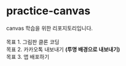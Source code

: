 # practice-canvas
canvas 학습을 위한 리포지토리입니다. 
</br>
</br>
목표 1. 그림판 클론 코딩
</br>
목표 2. 카카오톡 내보내기 **(투명 배경으로 내보내기)**
</br>
목표 3. 앱 배포하기 
